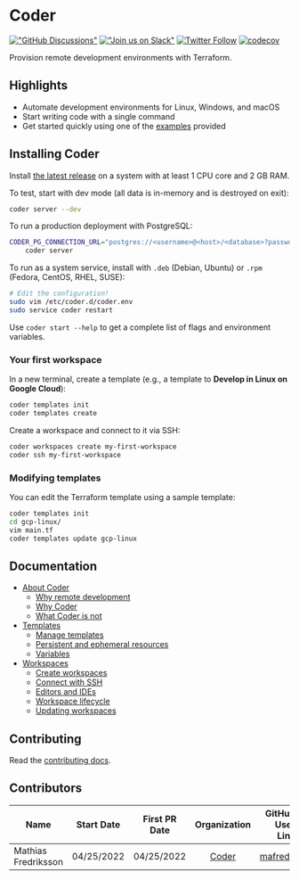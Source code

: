 # Coder

[!["GitHub
Discussions"](https://img.shields.io/badge/%20GitHub-%20Discussions-gray.svg?longCache=true&logo=github&colorB=purple)](https://github.com/coder/coder/discussions)
[!["Join us on
Slack"](https://img.shields.io/badge/join-us%20on%20slack-gray.svg?longCache=true&logo=slack&colorB=brightgreen)](https://coder.com/community)
[![Twitter
Follow](https://img.shields.io/twitter/follow/CoderHQ?label=%40CoderHQ&style=social)](https://twitter.com/coderhq)
[![codecov](https://codecov.io/gh/coder/coder/branch/main/graph/badge.svg?token=TNLW3OAP6G)](https://codecov.io/gh/coder/coder)

Provision remote development environments with Terraform.

## Highlights

- Automate development environments for Linux, Windows, and macOS
- Start writing code with a single command
- Get started quickly using one of the [examples](./examples) provided

## Installing Coder

Install [the latest release](https://github.com/coder/coder/releases) on a system with
at least 1 CPU core and 2 GB RAM.

To test, start with dev mode (all data is in-memory and is destroyed on exit):

```bash
coder server --dev
```

To run a production deployment with PostgreSQL:

```bash
CODER_PG_CONNECTION_URL="postgres://<username>@<host>/<database>?password=<password>" \
    coder server
```

To run as a system service, install with `.deb` (Debian, Ubuntu) or `.rpm`
(Fedora, CentOS, RHEL, SUSE):

```bash
# Edit the configuration!
sudo vim /etc/coder.d/coder.env
sudo service coder restart
```

Use `coder start --help` to get a complete list of flags and environment
variables.

### Your first workspace

In a new terminal, create a template (e.g., a template to **Develop in Linux on
Google Cloud**):

```bash
coder templates init
coder templates create
```

Create a workspace and connect to it via SSH:

```bash
coder workspaces create my-first-workspace
coder ssh my-first-workspace
```

### Modifying templates

You can edit the Terraform template using a sample template:

```sh
coder templates init
cd gcp-linux/
vim main.tf
coder templates update gcp-linux
```

## Documentation

- [About Coder](./about.md#about-coder)
  - [Why remote development](about.md#why-remote-development)
  - [Why Coder](about.md#why-coder)
  - [What Coder is not](about.md#what-coder-is-not)
- [Templates](./templates.md)
  - [Manage templates](./templates.md#manage-templates)
  - [Persistent and ephemeral
    resources](./templates.md#persistent-and-ephemeral-resources)
  - [Variables](./templates.md#variables)
- [Workspaces](./workspaces.md)
  - [Create workspaces](./workspaces.md#create-workspaces)
  - [Connect with SSH](./workspaces.md#connect-with-ssh)
  - [Editors and IDEs](./workspaces.md#editors-and-ides)
  - [Workspace lifecycle](./workspaces.md#workspace-lifecycle)
  - [Updating workspaces](./workspaces.md#updating-workspaces)

## Contributing

Read the [contributing docs](./CONTRIBUTING.md).

## Contributors

<!--- Add your row by date (mm/dd/yyyy), most recent date at end of list --->

| Name          | Start Date | First PR Date |Organization|                GitHub User Link |
| ------------- | :--------: | :-----------: |:----------:| ------------------------------: |
| Mathias Fredriksson | 04/25/2022 | 04/25/2022 | [Coder](https://github.com/coder) | [mafredri](https://github.com/mafredri) |

